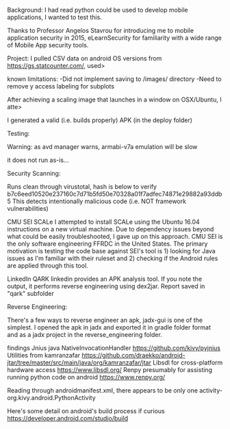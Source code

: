 Background:
I had read python could be used to develop mobile applications, I wanted to test this.

Thanks to Professor Angelos Stavrou for introducing me to mobile application security in 2015, eLearnSecurity for familiarity with a wide range of Mobile App security tools.

Project:
I pulled CSV data on android OS versions from https://gs.statcounter.com/, used>

known limitations:
-Did not implement saving to /images/ directory
-Need to remove y access labeling for subplots 

After achieving a scaling image that launches in a window on OSX/Ubuntu, I atte>

I generated a valid (i.e. builds properly) APK (in the deploy folder)

Testing:

Warning: as avd manager warns, armabi-v7a emulation will be slow  

it does not run as-is...

Security Scanning:

Runs clean through virustotal, hash is below to verify
b7c6eed10520e237160c7d71b5fd50e70328a01f7adfec74871e29882a93ddb5
This detects intentionally malicious code (i.e. NOT framework vulnerabilities)

CMU SEI SCALe
I attempted to install SCALe using the Ubuntu 16.04 instructions on a new virtual machine. Due to dependency issues beyond what could be easily troubleshooted, I gave up on this approach. CMU SEI is the only software engineering FFRDC in the United States. The primary motivation is testing the code base against SEI's tool is 1) looking for Java issues as I'm familiar with their ruleset and 2) checking if the Android rules are applied through this tool.

LinkedIn QARK
linkedin provides an APK analysis tool. If you note the output, it performs reverse engineering using dex2jar. Report saved in "qark" subfolder

Reverse Engineering:

There's a few ways to reverse engineer an apk, jadx-gui is one of the simplest. I opened the apk in jadx and exported it in gradle folder format and as a jadx project in the reverse_engineering folder. 

findings
Jnius java NativeInvocationHandler
https://github.com/kivy/pyjnius
Utilities from kamranzafar 
https://github.com/draekko/android-jtar/tree/master/src/main/java/org/kamranzafar/jtar
Libsdl for cross-platform hardware access
https://www.libsdl.org/
Renpy presumably for assisting running python code on android
https://www.renpy.org/

Reading through androidmanifest.xml, there appears to be only one activity- org.kivy.android.PythonActivity


Here's some detail on android's build process if curious 
https://developer.android.com/studio/build
